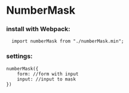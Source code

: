 # NumberMask

### install with Webpack:
```JS
  import numberMask from "./numberMask.min";
```

### settings:

```JS
numberMask({
    form: //form with input
    input: //input to mask
})
```
